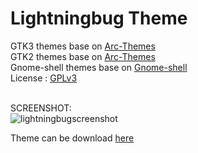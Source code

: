 # Lightningbug Theme
GTK3 themes base on [Arc-Themes](https://github.com/horst3180/arc-theme) </br>
GTK2 themes base on [Arc-Themes](https://github.com/horst3180/arc-theme) </br>
Gnome-shell themes base on [Gnome-shell](https://gitlab.gnome.org/GNOME/gnome-shell/-/tree/gnome-3-38/data/theme) </br>
License : [GPLv3](https://choosealicense.com/licenses/gpl-3.0/)</br></br>

SCREENSHOT:</br>
![lightningbugscreenshot](https://i.ibb.co/DpvzB8L/lightningbug-tabs-improve.png "Lightningbug screenshot")</br>

Theme can be download [here](https://www.pling.com/p/1238824/)</br>
